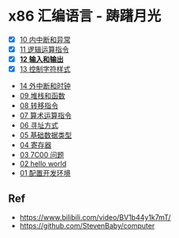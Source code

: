 # x86 汇编语言 - 踌躇月光

* [x] [10 内中断和异常](./10)
* [x] [11 逻辑运算指令](./11)
* [x] [**12 输入和输出**](./12)
* [x] [13 控制字符样式](./13)
* [14 外中断和时钟](./14)
* [09 堆栈和函数](./09)
* [08 转移指令](./08)
* [07 算术运算指令](./07)
* [06 寻址方式](./06)
* [05 基础数据类型](./05)
* [04 寄存器](./04)
* [03 7C00 问题](./03)
* [02 hello world](./02)
* [01 配置开发环境](./01)

## Ref

* <https://www.bilibili.com/video/BV1b44y1k7mT/>
* <https://github.com/StevenBaby/computer>